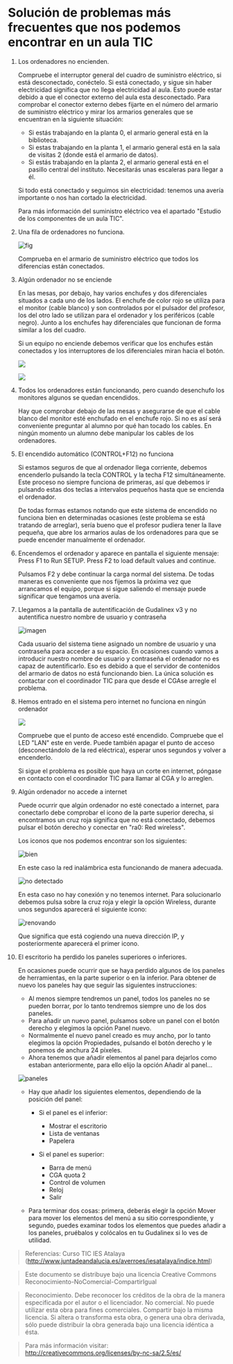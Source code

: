 # Solución de problemas más frecuentes que nos podemos encontrar en un aula TIC

1. Los ordenadores no encienden.

    Compruebe el interruptor general del cuadro de suministro eléctrico, si está desconectado, conéctelo. Si está conectado, y sigue sin haber electricidad significa que no llega electricidad al aula. Esto puede estar debido a que el conector externo del aula esta desconectado. Para comprobar el conector externo debes fijarte en el número del armario de suministro eléctrico y mirar los armarios generales que se encuentran en la siguiente situación:

    * Si estás trabajando en la planta 0, el armario general está en la biblioteca.
    * Si estas trabajando en la planta 1, el armario general está en la sala de visitas 2 (donde está el armario de datos).
    * Si estás trabajando en la planta 2, el armario general está en el pasillo central del instituto. Necesitarás unas escaleras para llegar a él.

    Si todo está conectado y seguimos sin electricidad: tenemos una avería importante o nos han cortado la electricidad.

    Para más información del suministro eléctrico vea el apartado "Estudio de los componentes de un aula TIC".

2. Una fila de ordenadores no funciona.

    ![fig](..img/fig5.jpg "fig")

    Comprueba en el armario de suministro eléctrico que todos los diferencias están conectados.

3. Algún ordenador no se enciende

    En las mesas, por debajo, hay varios enchufes y dos diferenciales situados a cada uno de los lados. El enchufe de color rojo se utiliza para el monitor (cable blanco) y son controlados por el pulsador del profesor, los del otro lado se utilizan para el ordenador y los periféricos (cable negro). Junto a los enchufes hay diferenciales que funcionan de forma similar a los del cuadro.

    Si un equipo no enciende debemos verificar que los enchufes están conectados y los interruptores de los diferenciales miran hacia el botón.

    ![](../img/fig7.jpg)

    ![](../img/fig8.jpg)

4. Todos los ordenadores están funcionando, pero cuando desenchufo los monitores algunos se quedan encendidos.

    Hay que comprobar debajo de las mesas y asegurarse de que el cable blanco del monitor esté enchufado en el enchufe rojo. Si no es así será conveniente preguntar al alumno por qué han tocado los cables. En ningún momento un alumno debe manipular los cables de los ordenadores.

5. El encendido automático (CONTROL+F12) no funciona

    Si estamos seguros de que al ordenador llega corriente, debemos encenderlo pulsando la tecla CONTROL y la techa F12 simultáneamente. Este proceso no siempre funciona de primeras, así que debemos ir pulsando estas dos teclas a intervalos pequeños hasta que se encienda el ordenador.

    De todas formas estamos notando que este sistema de encendido no funciona bien en determinadas ocasiones (este problema se está tratando de arreglar), sería bueno que el profesor pudiera tener la llave pequeña, que abre los armarios aulas de los ordenadores para que se puede encender manualmente el ordenador.

6. Encendemos el ordenador y aparece en pantalla el siguiente mensaje: Press F1 to Run SETUP. Press F2 to load default values and continue.

    Pulsamos F2 y debe continuar la carga normal del sistema. De todas maneras es conveniente que nos fijemos la próxima vez que arrancamos el equipo, porque si sigue saliendo el mensaje puede significar que tengamos una avería.

7. Llegamos a la pantalla de autentificación de Gudalinex v3 y no autentifica nuestro nombre de usuario y contraseña

    ![imagen](..img/fig4.jpg "imagen")

    Cada usuario del sistema tiene asignado un nombre de usuario y una contraseña para acceder a su espacio. En ocasiones cuando vamos a introducir nuestro nombre de usuario y contraseña el ordenador no es capaz de autentificarlo. Eso es debido a que el servidor de contenidos del armario de datos no está funcionando bien. La única solución es contactar con el coordinador TIC para que desde el CGAse arregle el problema.

8. Hemos entrado en el sistema pero internet no funciona en ningún ordenador

    ![](../img/fig6.jpg)

    Compruebe que el punto de acceso esté encendido. Compruebe que el LED "LAN" este en verde. Puede también apagar el punto de acceso (desconectándolo de la red eléctrica), esperar unos segundos y volver a encenderlo.


    Si sigue el problema es posible que haya un corte en internet, póngase en contacto con el coordinador TIC para llamar al CGA y lo arreglen.


9. Algún ordenador no accede a internet

    Puede ocurrir que algún ordenador no esté conectado a internet, para conectarlo debe comprobar el icono de la parte superior derecha, si encontramos un cruz roja significa que no está conectado, debemos pulsar el botón derecho y conectar en "ra0: Red wireless".

    Los iconos que nos podemos encontrar son los siguientes:

    ![bien](../img/Pantallazo.png "bien") 

    En este caso la red inalámbrica esta funcionando de manera adecuada.

    ![no detectado](../img/Pantallazo-1.png "no detectado")

    En esta caso no hay conexión y no tenemos internet. Para solucionarlo debemos pulsa sobre la cruz roja y elegir la opción Wireless, durante unos segundos aparecerá el siguiente icono:

    ![renovando](../img/Pantallazo-2.png "renovando")

    Que significa que está cogiendo una nueva dirección IP, y posteriormente aparecerá el primer icono.

10. El escritorio ha perdido los paneles superiores o inferiores.

    En ocasiones puede ocurrir que se haya perdido algunos de los paneles de herramientas, en la parte superior o en la inferior. Para obtener de nuevo los paneles hay que seguir las siguientes instrucciones:

    * Al menos siempre tendremos un panel, todos los paneles no se pueden borrar, por lo tanto tendremos siempre uno de los dos paneles.
    * Para añadir un nuevo panel, pulsamos sobre un panel con el botón derecho y elegimos la opción Panel nuevo.
    * Normalmente el nuevo panel creado es muy ancho, por lo tanto elegimos la opción Propiedades, pulsando el botón derecho y le ponemos de anchura 24 píxeles.
    * Ahora tenemos que añadir elementos al panel para dejarlos como estaban anteriormente, para ello elijo la opción Añadir al panel...

    ![paneles](img/paneles.png "paneles")
    
    * Hay que añadir los siguientes elementos, dependiendo de la posición del panel:


        * Si el panel es el inferior:

            * Mostrar el escritorio
            * Lista de ventanas
            * Papelera

        * Si el panel es superior:

            * Barra de menú
            * CGA quota 2
            * Control de volumen
            * Reloj
            * Salir

    * Para terminar dos cosas: primera, deberás elegir la opción Mover para mover los elementos del menú a su sitio correspondiente, y segundo, puedes examinar todos los elementos que puedes añadir a los paneles, pruébalos y colócalos en tu Gudalinex si lo ves de utilidad.

> Referencias:
> Curso TIC IES Atalaya (http://www.juntadeandalucia.es/averroes/iesatalaya/indice.html)

> Este documento se distribuye bajo una licencia Creative Commons Reconocimiento-NoComercial-CompartirIgual

> Reconocimiento. Debe reconocer los créditos de la obra de la manera especificada por el autor o el licenciador.
> No comercial. No puede utilizar esta obra para fines comerciales.
> Compartir bajo la misma licencia. Si altera o transforma esta obra, o genera una obra derivada, sólo puede distribuir la obra generada bajo una licencia idéntica a ésta.


> Para más información visitar: http://creativecommons.org/licenses/by-nc-sa/2.5/es/